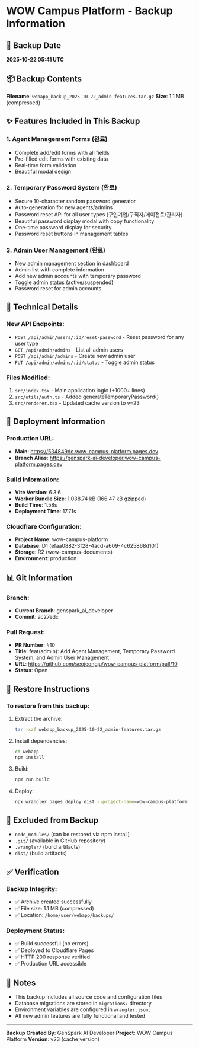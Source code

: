 # WOW Campus Platform - Backup Information

## 📅 Backup Date
**2025-10-22 05:41 UTC**

## 📦 Backup Contents
**Filename**: `webapp_backup_2025-10-22_admin-features.tar.gz`
**Size**: 1.1 MB (compressed)

## ✨ Features Included in This Backup

### 1. Agent Management Forms (완료)
- Complete add/edit forms with all fields
- Pre-filled edit forms with existing data
- Real-time form validation
- Beautiful modal design

### 2. Temporary Password System (완료)
- Secure 10-character random password generator
- Auto-generation for new agents/admins
- Password reset API for all user types (구인기업/구직자/에이전트/관리자)
- Beautiful password display modal with copy functionality
- One-time password display for security
- Password reset buttons in management tables

### 3. Admin User Management (완료)
- New admin management section in dashboard
- Admin list with complete information
- Add new admin accounts with temporary password
- Toggle admin status (active/suspended)
- Password reset for admin accounts

## 🔧 Technical Details

### New API Endpoints:
- `POST /api/admin/users/:id/reset-password` - Reset password for any user type
- `GET /api/admin/admins` - List all admin users
- `POST /api/admin/admins` - Create new admin user
- `PUT /api/admin/admins/:id/status` - Toggle admin status

### Files Modified:
1. `src/index.tsx` - Main application logic (+1000+ lines)
2. `src/utils/auth.ts` - Added generateTemporaryPassword()
3. `src/renderer.tsx` - Updated cache version to v=23

## 🚀 Deployment Information

### Production URL:
- **Main**: https://534849dc.wow-campus-platform.pages.dev
- **Branch Alias**: https://genspark-ai-developer.wow-campus-platform.pages.dev

### Build Information:
- **Vite Version**: 6.3.6
- **Worker Bundle Size**: 1,038.74 kB (166.47 kB gzipped)
- **Build Time**: 1.58s
- **Deployment Time**: 17.71s

### Cloudflare Configuration:
- **Project Name**: wow-campus-platform
- **Database**: D1 (efaa0882-3f28-4acd-a609-4c625868d101)
- **Storage**: R2 (wow-campus-documents)
- **Environment**: production

## 📊 Git Information

### Branch:
- **Current Branch**: genspark_ai_developer
- **Commit**: ac27edc

### Pull Request:
- **PR Number**: #10
- **Title**: feat(admin): Add Agent Management, Temporary Password System, and Admin User Management
- **URL**: https://github.com/seojeongju/wow-campus-platform/pull/10
- **Status**: Open

## 🔄 Restore Instructions

### To restore from this backup:

1. Extract the archive:
   ```bash
   tar -xzf webapp_backup_2025-10-22_admin-features.tar.gz
   ```

2. Install dependencies:
   ```bash
   cd webapp
   npm install
   ```

3. Build:
   ```bash
   npm run build
   ```

4. Deploy:
   ```bash
   npx wrangler pages deploy dist --project-name=wow-campus-platform
   ```

## 🎯 Excluded from Backup
- `node_modules/` (can be restored via npm install)
- `.git/` (available in GitHub repository)
- `.wrangler/` (build artifacts)
- `dist/` (build artifacts)

## ✅ Verification

### Backup Integrity:
- ✅ Archive created successfully
- ✅ File size: 1.1 MB (compressed)
- ✅ Location: `/home/user/webapp/backups/`

### Deployment Status:
- ✅ Build successful (no errors)
- ✅ Deployed to Cloudflare Pages
- ✅ HTTP 200 response verified
- ✅ Production URL accessible

## 📝 Notes
- This backup includes all source code and configuration files
- Database migrations are stored in `migrations/` directory
- Environment variables are configured in `wrangler.jsonc`
- All new admin features are fully functional and tested

---
**Backup Created By**: GenSpark AI Developer
**Project**: WOW Campus Platform
**Version**: v23 (cache version)

